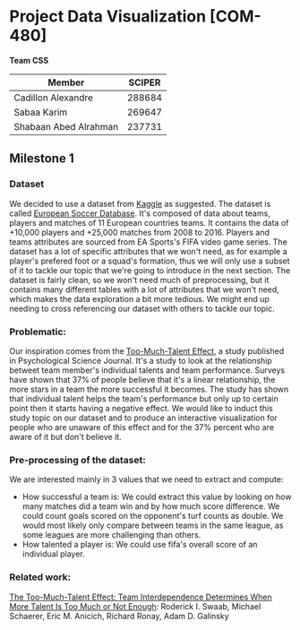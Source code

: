 # Project Data Visualization [COM-480]

**Team CSS** 

| Member | SCIPER |
|--------|--------|
| Cadillon Alexandre | 288684|
| Sabaa Karim | 269647 |
| Shabaan Abed Alrahman | 237731|


## Milestone 1

### Dataset

We decided to use a dataset from [Kaggle](https://www.kaggle.com/) as suggested. The dataset is called [European Soccer Database](https://www.kaggle.com/hugomathien/soccer). It's composed of data about teams, players and matches of 11 European countries teams. It contains the data of +10,000 players and +25,000 matches from 2008 to 2016. Players and teams attributes are sourced from EA Sports's FIFA video game series. The dataset has a lot of specific attributes that we won't need, as for example a player's prefered foot or a squad's formation, thus we will only use a subset of it to tackle our topic that we're going to introduce in the next section.
The dataset is fairly clean, so we won't need much of preprocessing, but it contains many different tables with a lot of attributes that we won't need, which makes the data exploration a bit more tedious. We might end up needing to cross referencing our dataset with others to tackle our topic. 

### Problematic:
Our inspiration comes from the [Too-Much-Talent Effect](https://journals.sagepub.com/doi/10.1177/0956797614537280), a study published in Psychological Science Journal. It's a study to look at the relationship betweet team member's individual talents and team performance. Surveys have shown that 37% of people believe that it's a linear relationship, the more stars in a team the more successful it becomes. The study has shown that individual talent helps the team's performance but only up to certain point then it starts having a negative effect. We would like to induct this study topic on our dataset and to produce an interactive visualization for people who are unaware of this effect and for the 37% percent who are aware of it but don't believe it.

### Pre-processing of the dataset:
We are interested mainly in 3 values that we need to extract and compute:
* How successful a team is:
    We could extract this value by looking on how many matches did a team win and by how much score difference. We could count goals scored on the opponent's turf counts as double. We would most likely only compare between teams in the same league, as some leagues are more challenging than others.
* How talented a player is:
    We could use fifa's overall score of an individual player.

### Related work:

[The Too-Much-Talent Effect: Team Interdependence Determines When More Talent Is Too Much or Not Enough](https://journals.sagepub.com/doi/10.1177/0956797614537280): Roderick I. Swaab, Michael Schaerer, Eric M. Anicich, Richard Ronay, Adam D. Galinsky

